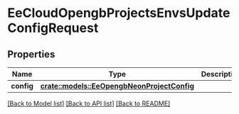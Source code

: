# EeCloudOpengbProjectsEnvsUpdateConfigRequest

## Properties

Name | Type | Description | Notes
------------ | ------------- | ------------- | -------------
**config** | [**crate::models::EeOpengbNeonProjectConfig**](EeOpengbNeonProjectConfig.md) |  | 

[[Back to Model list]](../README.md#documentation-for-models) [[Back to API list]](../README.md#documentation-for-api-endpoints) [[Back to README]](../README.md)


